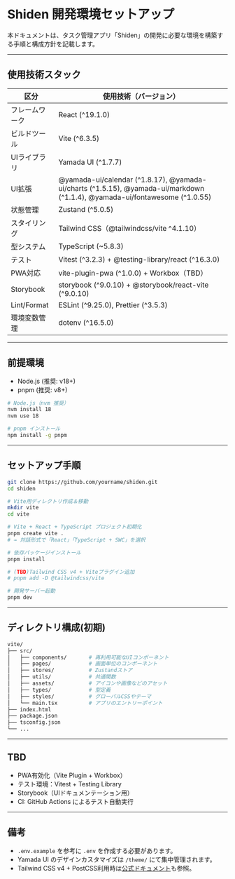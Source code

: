 # Shiden 開発環境セットアップ

本ドキュメントは、タスク管理アプリ「Shiden」の開発に必要な環境を構築する手順と構成方針を記載します。

---

## 使用技術スタック

| 区分          | 使用技術（バージョン）                |
|---------------|----------------------------------------|
| フレームワーク | React (^19.1.0)                        |
| ビルドツール   | Vite (^6.3.5)                          |
| UIライブラリ   | Yamada UI (^1.7.7)                     |
| UI拡張         | @yamada-ui/calendar (^1.8.17), @yamada-ui/charts (^1.5.15), @yamada-ui/markdown (^1.1.4), @yamada-ui/fontawesome (^1.0.55) |
| 状態管理      | Zustand (^5.0.5)                        |
| スタイリング   | Tailwind CSS（@tailwindcss/vite ^4.1.10）|
| 型システム     | TypeScript (~5.8.3)                     |
| テスト        | Vitest (^3.2.3) + @testing-library/react (^16.3.0) |
| PWA対応       | vite-plugin-pwa (^1.0.0) + Workbox（TBD） |
| Storybook     | storybook (^9.0.10) + @storybook/react-vite (^9.0.10) |
| Lint/Format   | ESLint (^9.25.0), Prettier (^3.5.3)      |
| 環境変数管理  | dotenv (^16.5.0)                         |

---

## 前提環境

- Node.js (推奨: v18+)
- pnpm (推奨: v8+)

```bash
# Node.js（nvm 推奨）
nvm install 18
nvm use 18

# pnpm インストール
npm install -g pnpm
```

---

## セットアップ手順

```bash
git clone https://github.com/yourname/shiden.git
cd shiden

# Vite用ディレクトリ作成＆移動
mkdir vite
cd vite

# Vite + React + TypeScript プロジェクト初期化
pnpm create vite .
# → 対話形式で「React」「TypeScript + SWC」を選択

# 依存パッケージインストール
pnpm install

# (TBD)Tailwind CSS v4 + Viteプラグイン追加
# pnpm add -D @tailwindcss/vite

# 開発サーバー起動
pnpm dev
```

---

## ディレクトリ構成(初期)
```bash
vite/
├── src/
│   ├── components/       # 再利用可能なUIコンポーネント
│   ├── pages/            # 画面単位のコンポーネント
│   ├── stores/           # Zustandストア
│   ├── utils/            # 共通関数
│   ├── assets/           # アイコンや画像などのアセット
│   ├── types/            # 型定義
│   ├── styles/           # グローバルCSSやテーマ
│   └── main.tsx          # アプリのエントリーポイント
├── index.html
├── package.json
├── tsconfig.json
└── ...
```

---

## TBD
- PWA有効化（Vite Plugin + Workbox）
- テスト環境：Vitest + Testing Library
- Storybook（UIドキュメンテーション用）
- CI: GitHub Actions によるテスト自動実行

---

## 備考
- `.env.example` を参考に `.env` を作成する必要があります。
- Yamada UI のデザインカスタマイズは `/theme/` にて集中管理されます。
- Tailwind CSS v4 + PostCSS利用時は[公式ドキュメント](https://tailwindcss.com/docs/installation/using-postcss)も参照。